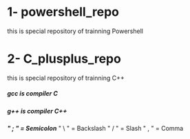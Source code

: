 # 1- powershell_repo 
this is special repository of trainning Powershell

# 2- C_plusplus_repo
this is special repository of trainning C++

  ##### gcc is compiler __C__
  ##### g++ is compiler **C++**

  ***" ; " = Semicolon***
  " \ " = Backslash
  " / " = Slash
  " , " = Comma
